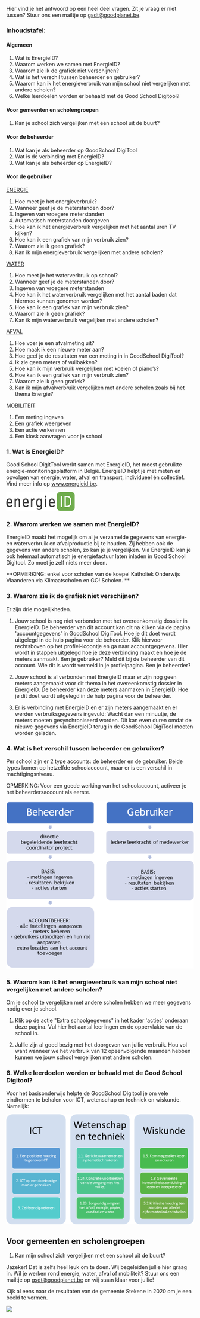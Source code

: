 Hier vind je het antwoord op een heel deel vragen. Zit je vraag er niet tussen? Stuur ons een mailtje op gsdt@goodplanet.be.

### Inhoudstafel:

#### Algemeen
1. Wat is EnergieID? 
2. Waarom werken we samen met EnergieID?
3. Waarom zie ik de grafiek niet verschijnen?
4. Wat is het verschil tussen beheerder en gebruiker?   
5. Waarom kan ik het energieverbruik van mijn school niet vergelijken met andere scholen?
6. Welke leerdoelen worden er behaald met de Good School Digitool?

#### Voor gemeenten en scholengroepen
1. Kan je school zich vergelijken met een school uit de buurt?

#### Voor de beheerder
1. Wat kan je als beheerder op GoodSchool DigiTool
2. Wat is de verbinding met EnergieID?
3. Wat kan je als beheerder op EnergieID?

#### Voor de gebruiker

[ENERGIE](https://www.goodschooldigitool.be/faq#energy)

1. Hoe meet je het energieverbruik? 
2. Wanneer geef je de meterstanden door?
3. Ingeven van vroegere meterstanden 
4. Automatisch meterstanden doorgeven
5. Hoe kan ik het energieverbruik vergelijken met het aantal uren TV kijken? 
6. Hoe kan ik een grafiek van mijn verbruik zien? 
7. Waarom zie ik geen grafiek? 
8. Kan ik mijn energieverbruik vergelijken met andere scholen? 



[WATER](https://www.goodschooldigitool.be/faq#water)

1. Hoe meet je het waterverbruik op school?
2. Wanneer geef je de meterstanden door?
3. Ingeven van vroegere meterstanden
4. Hoe kan ik het waterverbruik vergelijken met het aantal baden dat hiermee kunnen genomen worden?
5. Hoe kan ik een grafiek van mijn verbruik zien?
6. Waarom zie ik geen grafiek?
7. Kan ik mijn waterverbruik vergelijken met andere scholen?



[AFVAL](https://www.goodschooldigitool.be/faq#waste)

1. Hoe voer je een afvalmeting uit?
2. Hoe maak ik een nieuwe meter aan?
3. Hoe geef je de resultaten van een meting in in GoodSchool DigiTool?
4. Ik zie geen meters of vuilbakken?
5. Hoe kan ik mijn verbruik vergelijken met koeien of piano’s?
6. Hoe kan ik een grafiek van mijn verbruik zien?
7. Waarom zie ik geen grafiek?
8. Kan ik mijn afvalverbruik vergelijken met andere scholen zoals bij het thema Energie?



[MOBILITEIT](https://www.goodschooldigitool.be/faq#mobility)

1. Een meting ingeven
2. Een grafiek weergeven
4. Een actie verkennen
5. Een kiosk aanvragen voor je school


### 1. Wat is EnergieID? 

Good School DigitTool werkt samen met EnergieID, het meest gebruikte energie-monitoringsplatform in België. EnergieID helpt je met meten en opvolgen van energie, water, afval en transport, individueel én collectief. Vind meer info op www.energieid.be. 

![](https://github.com/GoodPlanetBelgium/text_GSDT/raw/main/images/energie%20ID%20logo.png)

### 2. Waarom werken we samen met EnergieID?

EnergieID maakt het mogelijk om al je verzamelde gegevens van energie- en waterverbruik en afvalproductie bij te houden. Zij hebben ook de gegevens van andere scholen, zo kan je je vergelijken. Via EnergieID kan je ook helemaal automatisch je energiefactuur laten inladen in Good School Digitool. Zo moet je zelf niets meer doen.

**OPMERKING: enkel voor scholen van de koepel Katholiek Onderwijs Vlaanderen via Klimaatscholen en GO! Scholen. **

### 3. Waarom zie ik de grafiek niet verschijnen?

Er zijn drie mogelijkheden.

1) Jouw school is nog niet verbonden met het overeenkomstig dossier in EnergieID. De beheerder van dit account kan dit na kijken via de pagina 'accountgegevens' in GoodSchool DigiTool. Hoe je dit doet wordt uitgelegd in de hulp pagina voor de beheerder. Klik hiervoor rechtsboven op het profiel-icoontje   en ga naar accountgegevens. Hier wordt in stappen uitgelegd hoe je deze verbinding maakt en hoe je de meters aanmaakt.  Ben je gebruiker? Meld dit bij de beheerder van dit account. Wie dit is wordt vermeld in je profielpagina. Ben je beheerder? 

2) Jouw school is al verbonden met EnergieID maar er zijn nog geen meters aangemaakt voor dit thema in het overeenkomstig dossier in EnergieID. De beheerder kan deze meters aanmaken in EnergieID. Hoe je dit doet wordt uitgelegd in de hulp pagina voor de beheerder.

3) Er is verbinding met EnergieID en er zijn meters aangemaakt en er werden verbruiksgegevens ingevuld: Wacht dan een minuutje, de meters moeten gesynchroniseerd worden. Dit kan even duren omdat de nieuwe gegevens via EnergieID terug in de GoodSchool DigiTool moeten worden geladen.

### 4. Wat is het verschil tussen beheerder en gebruiker?   

Per school zijn er 2 type accounts: de beheerder en de gebruiker. Beide types komen op hetzelfde schoolaccount, maar er is een verschil in machtigingsniveau. 

OPMERKING: Voor een goede werking van het schoolaccount, activeer je het beheerdersaccount als eerste.  

![](https://github.com/GoodPlanetBelgium/text_GSDT/raw/main/images/gebruiker%20beheerder.png)

### 5. Waarom kan ik het energieverbruik van mijn school niet vergelijken met andere scholen?

Om je school te vergelijken met andere scholen hebben we meer gegevens nodig over je school.

1.	Klik op de actie "Extra schoolgegevens" in het kader 'acties' onderaan deze pagina. Vul hier het aantal leerlingen en de oppervlakte van de school in.

2.	Jullie zijn al goed bezig met het doorgeven van jullie verbruik. Hou vol want wanneer we het verbruik van 12 opeenvolgende maanden hebben kunnen we jouw school vergelijken met andere scholen.

### 6. Welke leerdoelen worden er behaald met de Good School Digitool?

Voor het basisonderwijs helpte de GoodSchool Digitool je om vele eindtermen te behalen voor ICT, wetenschap en techniek en wiskunde. Namelijk:

![](https://github.com/GoodPlanetBelgium/text_GSDT/raw/main/images/leerdoelen%20basisonderwijs.png)

## Voor gemeenten en scholengroepen

1. Kan mijn school zich vergelijken met een school uit de buurt?

Jazeker! Dat is zelfs heel leuk om te doen. Wij begeleiden jullie hier graag in. Wil je werken rond energie, water, afval of mobiliteit? Stuur ons een mailtje op gsdt@goodplanet.be en wij staan klaar voor jullie!

Kijk al eens naar de resultaten van de gemeente Stekene in 2020 om je een beeld te vormen.

![](https://github.com/GoodPlanetBelgium/text_GSDT/raw/main/images/mobilit%C3%A9%20stekene.png)


